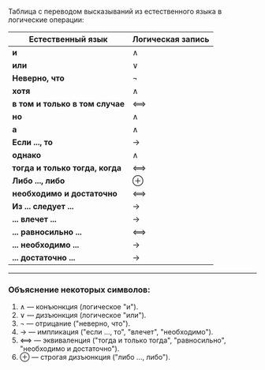 Таблица с переводом высказываний из естественного языка в логические операции:

| Естественный язык               | Логическая запись |
| ------------------------------- | ----------------- |
| **и**                           | ∧         |
| **или**                         | ∨             |
| **Неверно, что**                | ¬             |
| **хотя**                        | ∧          |
| **в том и только в том случае** | ⟺           |
| **но**                          | ∧           |
| **а**                           | ∧           |
| **Если ..., то**                | →      |
| **однако**                      | ∧            |
| **тогда и только тогда, когда** | ⟺             |
| **Либо ..., либо**              | ⊕           |
| **необходимо и достаточно**     | ⟺            |
| **Из ... следует ...**          | →    |
| **... влечет ...**              | →      |
| **... равносильно ...**         | ⟺         |
| **... необходимо ...**          | →      |
| **... достаточно ...**          | →      |

---

### Объяснение некоторых символов:

1. ∧ — конъюнкция (логическое "и").
2. ∨ — дизъюнкция (логическое "или").
3. ¬ — отрицание ("неверно, что").
4. → — импликация ("если ..., то", "влечет", "необходимо").
5. ⟺ — эквиваленция ("тогда и только тогда", "равносильно", "необходимо и достаточно").
6. ⊕ — строгая дизъюнкция ("либо ..., либо").


